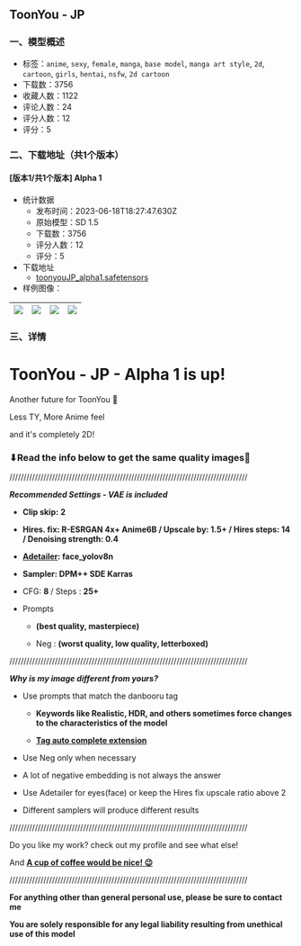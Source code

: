 ## ToonYou - JP
### 一、模型概述

- 标签：`anime`, `sexy`, `female`, `manga`, `base model`, `manga art style`, `2d`, `cartoon`, `girls`, `hentai`, `nsfw`, `2d cartoon`
- 下载数：3756
- 收藏人数：1122
- 评论人数：24
- 评分人数：12
- 评分：5

### 二、下载地址（共1个版本）

#### [版本1/共1个版本] Alpha 1

- 统计数据
  - 发布时间：2023-06-18T18:27:47.630Z
  - 原始模型：SD 1.5
  - 下载数：3756
  - 评分人数：12
  - 评分：5
- 下载地址
  - [toonyouJP_alpha1.safetensors](https://civitai.com/api/download/models/98960)
- 样例图像：

| <img src="https://image.civitai.com/xG1nkqKTMzGDvpLrqFT7WA/96d05e02-cbcc-404f-87cb-6136c98271ac/width=450/1197201.jpeg" /> | <img src="https://image.civitai.com/xG1nkqKTMzGDvpLrqFT7WA/43c56fea-3ef6-4d79-9d51-edcbfa4328d2/width=450/1197213.jpeg" /> | <img src="https://image.civitai.com/xG1nkqKTMzGDvpLrqFT7WA/a0dc98ef-2e2d-4ab9-8feb-c21ec8cf20d8/width=450/1197211.jpeg" /> | <img src="https://image.civitai.com/xG1nkqKTMzGDvpLrqFT7WA/ef6ede0a-7389-4fb5-8126-0a4007944d5a/width=450/1197199.jpeg" /> |
| ---- | ---- | ---- | ---- |


### 三、详情
<h1 id="toonyou-beta-3-is-up">ToonYou - JP - Alpha 1 is up!</h1><p>Another future for ToonYou 🙂</p><p>Less TY, More Anime feel</p><p>and it's completely 2D!</p><h3 id="read-the-info-below-to-get-the-same-quality-images">⬇Read the info below to get the same quality images🙏</h3><p>////////////////////////////////////////////////////////////////////////////////////</p><p><strong><em>Recommended Settings - VAE is included</em></strong></p><ul><li><p><strong>Clip skip:</strong> <strong>2</strong></p></li><li><p><strong>Hires. fix: R-ESRGAN 4x+ Anime6B / Upscale by: 1.5+ / Hires steps: 14 / Denoising strength: 0.4</strong></p></li><li><p><a target="_blank" rel="ugc" href="https://github.com/Bing-su/adetailer"><strong>Adetailer</strong></a><strong>: face_yolov8n</strong></p></li><li><p><strong>Sampler: DPM++ SDE Karras</strong></p></li><li><p>CFG: <strong>8 </strong>/ Steps : <strong>25+</strong></p></li><li><p>Prompts</p><ul><li><p><strong>(best quality, masterpiece)</strong></p></li><li><p>Neg : <strong>(worst quality, low quality, letterboxed)</strong></p></li></ul></li></ul><p>////////////////////////////////////////////////////////////////////////////////////</p><p><strong><em>Why is my image different from yours?</em></strong></p><ul><li><p>Use prompts that match the danbooru tag</p><ul><li><p><strong>Keywords like Realistic, HDR, and others sometimes force changes to the characteristics of the model</strong></p></li><li><p><a target="_blank" rel="ugc" href="https://github.com/DominikDoom/a1111-sd-webui-tagcomplete"><strong>Tag auto complete extension</strong></a></p></li></ul></li></ul><ul><li><p>Use Neg only when necessary</p></li><li><p>A lot of negative embedding is not always the answer</p></li><li><p>Use Adetailer for eyes(face) or keep the Hires fix upscale ratio above 2</p></li><li><p>Different samplers will produce different results</p></li></ul><p>////////////////////////////////////////////////////////////////////////////////////</p><p>Do you like my work? check out my profile and see what else!</p><p>And <a target="_blank" rel="ugc" href="https://ko-fi.com/bradcatt"><strong>A cup of coffee would be nice! 😉</strong></a></p><p>////////////////////////////////////////////////////////////////////////////////////</p><p><strong>For anything other than general personal use, please be sure to contact me</strong></p><p><strong>You are solely responsible for any legal liability resulting from unethical use of this model</strong></p>